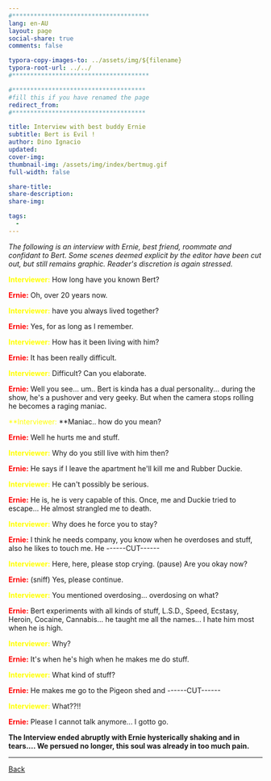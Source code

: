 ```yaml
---
#**************************************
lang: en-AU
layout: page
social-share: true
comments: false

typora-copy-images-to: ../assets/img/${filename}
typora-root-url: ../../
#**************************************

#*************************************
#fill this if you have renamed the page
redirect_from:
#*************************************

title: Interview with best buddy Ernie
subtitle: Bert is Evil ! 
author: Dino Ignacio
updated: 
cover-img: 
thumbnail-img: /assets/img/index/bertmug.gif
full-width: false

share-title: 
share-description: 
share-img: 

tags:
  -
---
```


*The following is an interview with Ernie, best friend, roommate and confidant to Bert. Some scenes deemed explicit by the editor have been cut out, but still remains graphic. Reader's discretion is again stressed.*

<span style="color:yellow">**Interviewer:**</span> How long have you known Bert?

<span style="color:red">**Ernie:**</span> Oh, over 20 years now. 

<span style="color:yellow">**Interviewer:**</span> have you always lived together?

<span style="color:red">**Ernie:**</span> Yes, for as long as I remember. 

<span style="color:yellow">**Interviewer:**</span> How has it been living with him?

<span style="color:red">**Ernie:</span>** It has been really difficult.

<span style="color:yellow">**Interviewer:**</span> Difficult? Can you elaborate.

<span style="color:red">**Ernie:**</span> Well you see... um.. Bert is kinda has a dual personality... during the show, he's a pushover and very geeky. But when the camera stops rolling he becomes a raging maniac.

<span style="color:yellow">**Interviewer:</span> **Maniac.. how do you mean?

<span style="color:red">**Ernie:**</span> Well he hurts me and stuff.

<span style="color:yellow">**Interviewer:**</span> Why do you still live with him then?

<span style="color:red">**Ernie:**</span> He says if I leave the apartment he'll kill me and Rubber Duckie.

<span style="color:yellow">**Interviewer:</span>** He can't possibly be serious.

<span style="color:red">**Ernie:**</span> He is, he is very capable of this. Once, me and Duckie tried to escape... He almost strangled me to death.

<span style="color:yellow">**Interviewer:**</span> Why does he force you to stay?

<span style="color:red">**Ernie:**</span> I think he needs company, you know when he overdoses and stuff, also he likes to touch me. He ------CUT------

<span style="color:yellow">**Interviewer:**</span> Here, here, please stop crying. (pause) Are you okay now? 

<span style="color:red">**Ernie:**</span> (sniff) Yes, please continue.

<span style="color:yellow">**Interviewer:**</span> You mentioned overdosing... overdosing on what?

<span style="color:red">**Ernie:**</span> Bert experiments with all kinds of stuff, L.S.D., Speed, Ecstasy, Heroin, Cocaine, Cannabis... he taught me all the names... I hate him most when he is high.

<span style="color:yellow">**Interviewer:**</span> Why?

<span style="color:red">**Ernie:**</span> It's when he's high when he makes me do stuff.

<span style="color:yellow">**Interviewer:**</span> What kind of stuff? 

<span style="color:red">**Ernie:**</span> He makes me go to the Pigeon shed and ------CUT------ 

<span style="color:yellow">**Interviewer:**</span> What??!!

<span style="color:red">**Ernie:**</span> Please I cannot talk anymore... I gotto go.

**The Interview ended abruptly with Ernie hysterically shaking and in tears.... We persued no longer, this soul was already in too much pain.**

---

 [Back](the-interviews-and-documents) 
